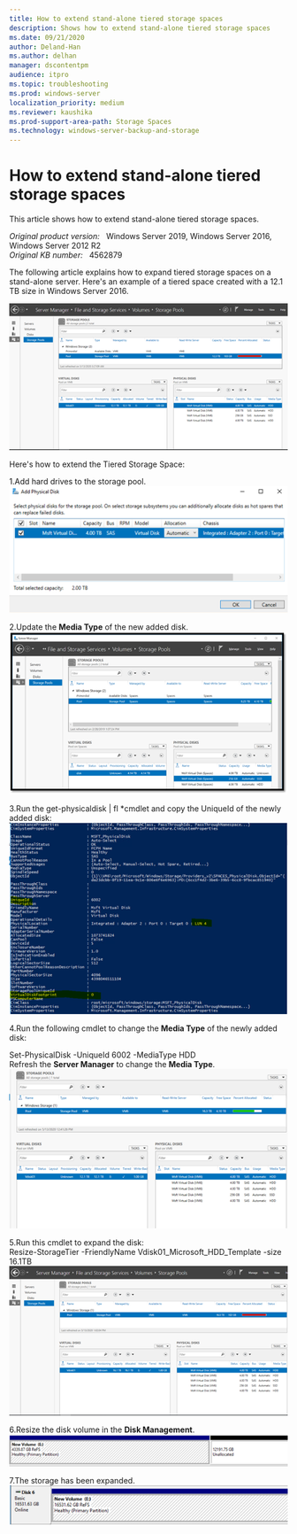 ```yaml
---
title: How to extend stand-alone tiered storage spaces
description: Shows how to extend stand-alone tiered storage spaces
ms.date: 09/21/2020
author: Deland-Han
ms.author: delhan 
manager: dscontentpm
audience: itpro
ms.topic: troubleshooting
ms.prod: windows-server
localization_priority: medium
ms.reviewer: kaushika
ms.prod-support-area-path: Storage Spaces
ms.technology: windows-server-backup-and-storage
---
```

# How to extend stand-alone tiered storage spaces

This article shows how to extend stand-alone tiered storage spaces.

_Original product version:_ &nbsp; Windows Server 2019, Windows Server 2016, Windows Server 2012 R2  
_Original KB number:_ &nbsp; 4562879

The following article explains how to expand tiered storage spaces on a stand-alone server. Here's an example of a tiered space created with a 12.1 TB size in Windows Server 2016.  

 ![storage pool.png](./media/extend-stand-alone-tiered-storage-spaces/storage-pools.png)

 Here's how to extend the Tiered Storage Space:  

 1.Add hard drives to the storage pool.  
 ![add hard drives.png](./media/extend-stand-alone-tiered-storage-spaces/add-hard-drives.png)  

 2.Update the **Media Type** of the new added disk.  
 ![media type.png](./media/extend-stand-alone-tiered-storage-spaces/media-type.png)  

 3.Run the get-physicaldisk | fl *cmdlet and copy the UniqueId of the newly added disk:  
 ![get physicaldisk](./media/extend-stand-alone-tiered-storage-spaces/get-physicaldisk.png)

 4.Run the following cmdlet to change the **Media Type** of the newly added disk:

  Set-PhysicalDisk -UniqueId 6002  -MediaType HDD  
  Refresh the **Server Manager**  to change the **Media Type**.  
 ![change media type.png](./media/extend-stand-alone-tiered-storage-spaces/change-media-type.png)

 5.Run this cmdlet to expand the disk:  
  Resize-StorageTier -FriendlyName Vdisk01_Microsoft_HDD_Template -size 16.1TB
 ![expand disk.png](./media/extend-stand-alone-tiered-storage-spaces/expand-disk.png)

 6.Resize the disk volume in the **Disk Management**.
 ![resize disk volume.png](./media/extend-stand-alone-tiered-storage-spaces/resize-disk-volume.png)  

 7.The storage has been expanded.
 ![storage expanded.png](./media/extend-stand-alone-tiered-storage-spaces/storage-expanded.png)  